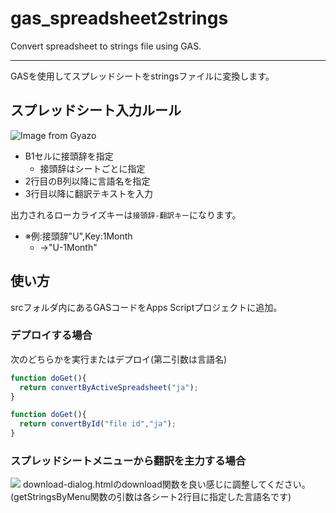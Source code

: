 # gas_spreadsheet2strings
Convert spreadsheet to strings file using GAS.

---
GASを使用してスプレッドシートをstringsファイルに変換します。

## スプレッドシート入力ルール
![Image from Gyazo](https://i.gyazo.com/117210086c7904f2a2711db7126d981b.png)

+ B1セルに接頭辞を指定
    + 接頭辞はシートごとに指定
+ 2行目のB列以降に言語名を指定
+ 3行目以降に翻訳テキストを入力

出力されるローカライズキーは`接頭辞-翻訳キー`になります。
+ ※例:接頭辞"U",Key:1Month
    + →"U-1Month"


## 使い方
srcフォルダ内にあるGASコードをApps Scriptプロジェクトに追加。
### デプロイする場合
次のどちらかを実行またはデプロイ(第二引数は言語名)
```js
function doGet(){
  return convertByActiveSpreadsheet("ja");
}
```
```js
function doGet(){
  return convertById("file id","ja");
}
```

### スプレッドシートメニューから翻訳を主力する場合
![](https://i.gyazo.com/1d425b073d9d55d235ec53aa2d9067c6.png)
download-dialog.htmlのdownload関数を良い感じに調整してください。
(getStringsByMenu関数の引数は各シート2行目に指定した言語名です)